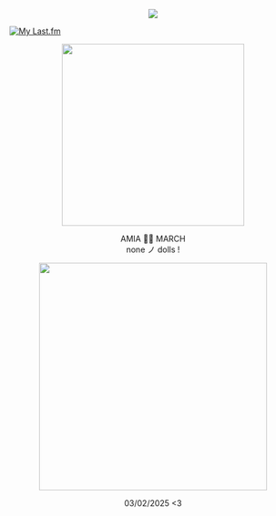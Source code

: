 <p align="center"> <img src="https://komarev.com/ghpvc/?username=aoyagiis&label=pictures_taken_୨୧&style=plastic&color=FFC0CB" </p>

[![My Last.fm](https://lastfm-recently-played.vercel.app/api?user=meltdwn&count=1&show_user=header&header_size=normal_stats_only&loved=true&loved_style=2&width=1000)](https://www.last.fm/user/meltdwn)

<p align="center"> <img src="https://i.postimg.cc/x124g52g/march.png" width="320" </p> 

 <p align="center"> AMIA 🏳️‍⚧️ MARCH <br> none ノ dolls !

 <p align="center"> <img src="https://i.postimg.cc/Wb6npPB6/mizuk.png" width="400" </p>

 <div align="center">

03/02/2025 <3
